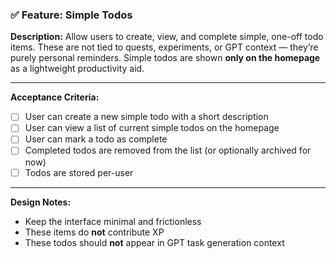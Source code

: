 ### ✅ Feature: Simple Todos

**Description:**
Allow users to create, view, and complete simple, one-off todo items. These are not tied to quests, experiments, or GPT context — they’re purely personal reminders. Simple todos are shown **only on the homepage** as a lightweight productivity aid.

---

**Acceptance Criteria:**

* [ ] User can create a new simple todo with a short description
* [ ] User can view a list of current simple todos on the homepage
* [ ] User can mark a todo as complete
* [ ] Completed todos are removed from the list (or optionally archived for now)
* [ ] Todos are stored per-user

---

**Design Notes:**

* Keep the interface minimal and frictionless
* These items do **not** contribute XP
* These todos should **not** appear in GPT task generation context
